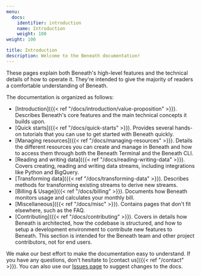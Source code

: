 ```yaml
---
menu:
  docs:
    identifier: introduction
    name: Introduction
    weight: 100
weight: 100

title: Introduction
description: Welcome to the Beneath documentation!
---
```


These pages explain both Beneath's high-level features and the technical details of how to operate it. They're intended to give the majority of readers a comfortable understanding of Beneath. 

The documentation is organized as follows:

- [Introduction]({{< ref "/docs/introduction/value-proposition" >}}). Describes Beneath's core features and the main technical concepts it builds upon.
- [Quick starts]({{< ref "/docs/quick-starts" >}}). Provides several hands-on tutorials that you can use to get started with Beneath quickly.
- [Managing resources]({{< ref "/docs/managing-resources" >}}). Details the different resources you can create and manage in Beneath and how to access them through both the Beneath Terminal and the Beneath CLI.
- [Reading and writing data]({{< ref "/docs/reading-writing-data" >}}). Covers creating, reading and writing data streams, including integrations like Python and BigQuery.
- [Transforming data]({{< ref "/docs/transforming-data" >}}). Describes methods for transforming existing streams to derive new streams.
- [Billing & Usage]({{< ref "/docs/billing" >}}). Documents how Beneath monitors usage and calculates your monthly bill.
- [Miscellaneous]({{< ref "/docs/misc" >}}). Contains pages that don't fit elsewhere, such as the FAQ.
- [Contributing]({{< ref "/docs/contributing" >}}). Covers in details how Beneath is architected, how the codebase is structured, and how to setup a development environment to contribute new features to Beneath. This section is intended for the Beneath team and other project contributors, not for end users.

We make our best effort to make the documentation easy to understand. If you have any questions, don't hesitate to [contact us]({{< ref "/contact" >}}). You can also use our [Issues page](https://gitlab.com/beneath-hq/beneath/-/issues) to suggest changes to the docs.

